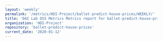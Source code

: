 ```yaml
---
layout: 'weekly'
permalink: '/metrics/HDI-Project/ballet-predict-house-prices/WEEKLY/'
title: 'DAI Lab OSS Metrics Metrics report for ballet-predict-house-prices | WEEKLY-REPORT-2020-01-12'
organization: 'HDI-Project'
repository: 'ballet-predict-house-prices'
current_date: '2020-01-12'
---
```

